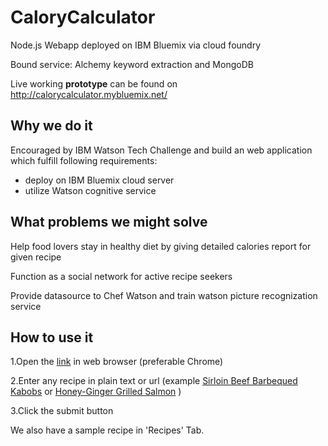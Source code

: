 # CaloryCalculator
Node.js Webapp deployed on IBM Bluemix via cloud foundry

Bound service: Alchemy keyword extraction  and MongoDB 

Live working **prototype** can be found on <http://calorycalculator.mybluemix.net/>


## Why we do it ##
Encouraged by IBM Watson Tech Challenge and build an web application which fulfill following requirements:
- deploy on IBM Bluemix cloud server
- utilize Watson cognitive service 

## What problems we might solve ##
Help food lovers stay in healthy diet by giving detailed calories report for given recipe

Function as a social network for active recipe seekers

Provide datasource to Chef Watson and train watson picture recognization service

## How to use it ##
1.Open the [link](http://calorycalculator.mybluemix.net/) in web browser (preferable Chrome)

2.Enter any recipe in plain text or url (example [Sirloin Beef Barbequed Kabobs](http://www.foodnetwork.ca/bbq/recipe/surf-n-turf-kabobs/7565/) or [Honey-Ginger Grilled Salmon](http://allrecipes.com/Recipe/Honey-Ginger-Grilled-Salmon-2/Detail.aspx?evt19=1&referringHubId=2834) )

3.Click the submit button

We also have a sample recipe in 'Recipes' Tab.
